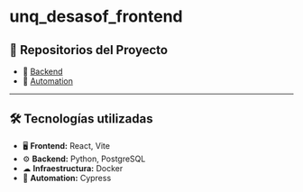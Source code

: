 # unq_desasof_frontend


## 📌 Repositorios del Proyecto
- 🔹 [Backend](https://github.com/JuanIgnGarcia/unq_desasof_backend)
- 🔹 [Automation](https://github.com/Pestigirioso/unq_desasof_automation)

---

## 🛠 Tecnologías utilizadas

- 🖥 **Frontend:** React, Vite
- ⚙ **Backend:** Python, PostgreSQL
- ☁ **Infraestructura:** Docker
- 🤖 **Automation:** Cypress
